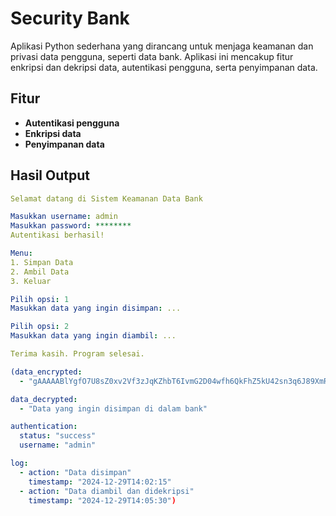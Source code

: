 # Security Bank

Aplikasi Python sederhana yang dirancang untuk menjaga keamanan dan privasi data pengguna, seperti data bank.
Aplikasi ini mencakup fitur enkripsi dan dekripsi data, autentikasi pengguna, serta penyimpanan data.

## Fitur

- **Autentikasi pengguna**
- **Enkripsi data**
- **Penyimpanan data**

## Hasil Output

```yaml
Selamat datang di Sistem Keamanan Data Bank

Masukkan username: admin
Masukkan password: ********
Autentikasi berhasil!

Menu:
1. Simpan Data
2. Ambil Data
3. Keluar

Pilih opsi: 1
Masukkan data yang ingin disimpan: ...

Pilih opsi: 2
Masukkan data yang ingin diambil: ...

Terima kasih. Program selesai.

(data_encrypted:
  - "gAAAAABlYgfO7U8sZ0xv2Vf3zJqKZhbT6IvmG2D04wfh6QkFhZ5kU42sn3q6J89XmRH-7cZXy7m4bn4hwvDHFpUwJjt5-2Tj0A=="

data_decrypted:
  - "Data yang ingin disimpan di dalam bank"

authentication:
  status: "success"
  username: "admin"

log:
  - action: "Data disimpan"
    timestamp: "2024-12-29T14:02:15"
  - action: "Data diambil dan didekripsi"
    timestamp: "2024-12-29T14:05:30")

